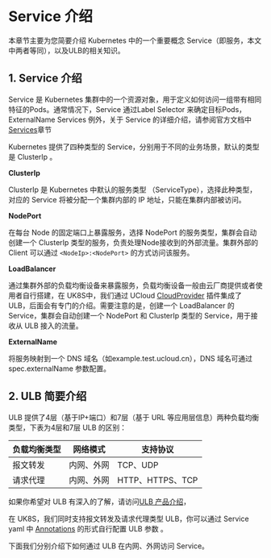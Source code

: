 # Service 介绍

本章节主要为您简要介绍 Kubernetes 中的一个重要概念 Service（即服务，本文中两者等同），以及ULB的相关知识。


## 1. Service 介绍

Service 是 Kubernetes 集群中的一个资源对象，用于定义如何访问一组带有相同特征的Pods。通常情况下，Service 通过Label Selector 来确定目标Pods，ExternalName Services 例外，关于 Service 的详细介绍，请参阅官方文档中 [Services](https://kubernetes.io/docs/concepts/services-networking/service/#publishing-services-service-types)章节

Kubernetes 提供了四种类型的 Service，分别用于不同的业务场景，默认的类型是 ClusterIp 。

**ClusterIp**

ClusterIp 是 Kubernetes 中默认的服务类型 （ServiceType），选择此种类型，对应的 Service 将被分配一个集群内部的 IP 地址，只能在集群内部被访问。

**NodePort**

在每台 Node 的固定端口上暴露服务，选择 NodePort 的服务类型，集群会自动创建一个 ClusterIp 类型的服务，负责处理Node接收到的外部流量。集群外部的 Client 可以通过 `<NodeIp>:<NodePort>` 的方式访问该服务。

**LoadBalancer**

通过集群外部的负载均衡设备来暴露服务，负载均衡设备一般由云厂商提供或者使用者自行搭建，在 UK8S中，我们通过 UCloud [CloudProvider](/uk8s/service/cp_update) 插件集成了 ULB，后面会有专门的介绍。需要注意的是，创建一个 LoadBalancer 的 Service，集群会自动创建一个 NodePort 和 ClusterIp 类型的 Service，用于接收从 ULB 接入的流量。


**ExternalName**

将服务映射到一个 DNS 域名（如example.test.ucloud.cn），DNS 域名可通过 spec.externalName 参数配置。


## 2. ULB 简要介绍

ULB 提供了4层（基于IP+端口）和7层（基于 URL 等应用层信息）两种负载均衡类型，下表为4层和7层 ULB 的区别：

|负载均衡类型|网络模式|支持协议|
|--------|----|----|
|报文转发|内网、外网|TCP、UDP|
|请求代理|内网、外网|HTTP、HTTPS、TCP|

如果你希望对 ULB 有深入的了解，请访问[ULB 产品介绍](ulb/README)，

在 UK8S，我们同时支持报文转发及请求代理类型 ULB，你可以通过 Service yaml 中 [Annotations](/uk8s/service/annotations) 的形式自行配置 ULB 参数 。

下面我们分别介绍下如何通过 ULB 在内网、外网访问 Service。
